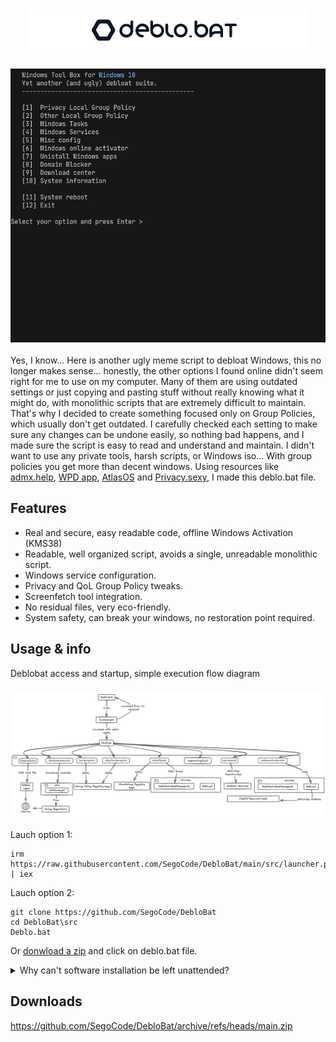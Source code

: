 <h1 align="center"><img src="https://github.com/SegoCode/DebloBat/blob/main/media/header.png"></h1>
<h3 align="center"><img  src="https://github.com/SegoCode/DebloBat/blob/main/media/demo-2.gif"></h3>

Yes, I know... Here is another ugly meme script to debloat Windows, this no longer makes sense... honestly, the other options I found online didn't seem right for me to use on my computer. Many of them are using outdated settings or just copying and pasting stuff without really knowing what it might do, with monolithic scripts that are extremely difficult to maintain. That's why I decided to create something focused only on Group Policies, which usually don't get outdated. I carefully checked each setting to make sure any changes can be undone easily, so nothing bad happens, and I made sure the script is easy to read and understand and maintain. I didn't want to use any private tools, harsh scripts, or Windows iso... With group policies you get more than decent windows. Using resources like [admx.help](https://admx.help), [WPD app](https://wpd.app/), [AtlasOS](https://github.com/Atlas-OS/Atlas) and [Privacy.sexy](https://privacy.sexy/), I made this deblo.bat file.


## Features
- Real and secure, easy readable code, offline Windows Activation (KMS38)
- Readable, well organized script, avoids a single, unreadable monolithic script.
- Windows service configuration.
- Privacy and QoL Group Policy tweaks.
- Screenfetch tool integration.
- No residual files, very eco-friendly.
- System safety, can break your windows, no restoration point required.

## Usage & info

Deblobat access and startup, simple execution flow diagram
<h3 align="center"><img  src="https://github.com/SegoCode/DebloBat/blob/main/media/diagramRunFlow.png"></h3>

Lauch option 1:
```shell
irm https://raw.githubusercontent.com/SegoCode/DebloBat/main/src/launcher.ps1 | iex
```
Lauch option 2:
```shell
git clone https://github.com/SegoCode/DebloBat
cd DebloBat\src
Deblo.bat
```
Or [donwload a zip](https://github.com/SegoCode/DebloBat/archive/refs/heads/main.zip) and click on deblo.bat file.


<details>
  <summary>Why can't software installation be left unattended?</summary> 
  
 ##
  At first, the download manager had all the links to official programs handy, and I went through the documentation for each one to customize all installations silently. However, it was challenging to maintain. The "deblobat philosophy" aims to be as non-intrusive as possible, so using a package manager seemed intrusive to the system. Therefore, I simply download those binaries to make access easier for the user.

Still, if you want to unattended that process, I recommend "scoop." In its new version, it's quite decent. Here's a text block example that you can simply copy and paste using the button into your PowerShell terminal to install the software:
```shell
Start-Process powershell -ArgumentList "-Command Set-ItemProperty -Path 'HKLM:\SYSTEM\CurrentControlSet\Control\FileSystem' -Name 'LongPathsEnabled' -Value 1" -Verb RunAs -Wait

Set-ExecutionPolicy -ExecutionPolicy RemoteSigned -Scope CurrentUser
Invoke-RestMethod -Uri https://get.scoop.sh | Invoke-Expression

scoop install refreshenv

scoop install 7zip
refreshenv

scoop install git
refreshenv

scoop install innounp
refreshenv

scoop install wixtoolset
refreshenv


scoop bucket add extras
scoop bucket add java
refreshenv

scoop install java/temurin-jdk
scoop install main/nodejs-lts
scoop install main/go
scoop install extras/filezilla
scoop install extras/vlc
scoop install extras/qview
scoop install extras/qbittorrent-enhanced
scoop install extras/telegram
scoop install extras/discord
scoop install extras/sublime-text
scoop install extras/flameshot
scoop install extras/simplewall
scoop install extras/firefox
```

</details>

## Downloads

https://github.com/SegoCode/DebloBat/archive/refs/heads/main.zip
